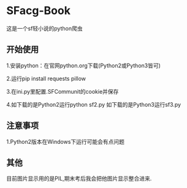 # SFacg-Book
这是一个sf轻小说的python爬虫

## 开始使用
 1.安装python：在官网python.org下载(Python2或Python3皆可)

 2.运行pip install requests pillow
 
 3.在ini.py里配置.SFCommunit的cookie并保存
 
 4.如下载的是Python2运行python sf2.py
 如下载的是Python3运行sf3.py
 
## 注意事项

1.Python2版本在Windows下运行可能会有点问题

## 其他

目前图片显示用的是PIL,期末考后我会把他图片显示整合进来.

